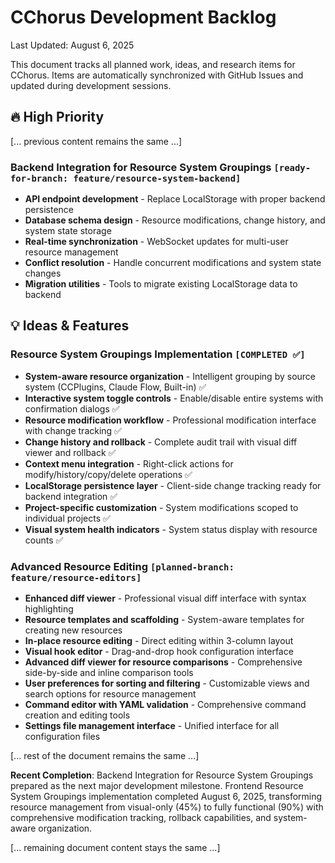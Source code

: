 # CChorus Development Backlog

Last Updated: August 6, 2025

This document tracks all planned work, ideas, and research items for CChorus. Items are automatically synchronized with GitHub Issues and updated during development sessions.

## 🔥 High Priority

[... previous content remains the same ...]

### Backend Integration for Resource System Groupings `[ready-for-branch: feature/resource-system-backend]`
- **API endpoint development** - Replace LocalStorage with proper backend persistence
- **Database schema design** - Resource modifications, change history, and system state storage
- **Real-time synchronization** - WebSocket updates for multi-user resource management
- **Conflict resolution** - Handle concurrent modifications and system state changes
- **Migration utilities** - Tools to migrate existing LocalStorage data to backend

## 💡 Ideas & Features

### Resource System Groupings Implementation `[COMPLETED ✅]`
- **System-aware resource organization** - Intelligent grouping by source system (CCPlugins, Claude Flow, Built-in) ✅
- **Interactive system toggle controls** - Enable/disable entire systems with confirmation dialogs ✅
- **Resource modification workflow** - Professional modification interface with change tracking ✅
- **Change history and rollback** - Complete audit trail with visual diff viewer and rollback ✅
- **Context menu integration** - Right-click actions for modify/history/copy/delete operations ✅
- **LocalStorage persistence layer** - Client-side change tracking ready for backend integration ✅
- **Project-specific customization** - System modifications scoped to individual projects ✅
- **Visual system health indicators** - System status display with resource counts ✅

### Advanced Resource Editing `[planned-branch: feature/resource-editors]`
- **Enhanced diff viewer** - Professional visual diff interface with syntax highlighting
- **Resource templates and scaffolding** - System-aware templates for creating new resources
- **In-place resource editing** - Direct editing within 3-column layout
- **Visual hook editor** - Drag-and-drop hook configuration interface
- **Advanced diff viewer for resource comparisons** - Comprehensive side-by-side and inline comparison tools
- **User preferences for sorting and filtering** - Customizable views and search options for resource management
- **Command editor with YAML validation** - Comprehensive command creation and editing tools
- **Settings file management interface** - Unified interface for all configuration files

[... rest of the document remains the same ...]

**Recent Completion**: Backend Integration for Resource System Groupings prepared as the next major development milestone. Frontend Resource System Groupings implementation completed August 6, 2025, transforming resource management from visual-only (45%) to fully functional (90%) with comprehensive modification tracking, rollback capabilities, and system-aware organization.

[... remaining document content stays the same ...]